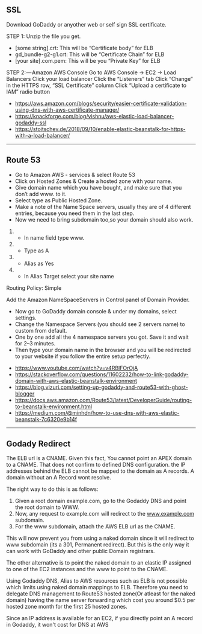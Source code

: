 ## SSL 

Download GoDaddy or anyother web or self sign SSL  certificate. 

STEP 1:
Unzip the file you get.
- [some string].crt: This will be “Certificate body” for ELB
- gd_bundle-g2-g1.crt: This will be “Certificate Chain” for ELB
- [your site].com.pem: This will be you “Private Key” for ELB

STEP 2: — Amazon AWS Console
Go to AWS Console -> EC2 -> Load Balancers
Click your load balancer
Click the “Listeners” tab
Click “Change” in the HTTPS row, “SSL Certificate” column
Click “Upload a certificate to IAM” radio button

- https://aws.amazon.com/blogs/security/easier-certificate-validation-using-dns-with-aws-certificate-manager/
- https://knackforge.com/blog/vishnu/aws-elastic-load-balancer-godaddy-ssl
- https://stoitschev.de/2018/09/10/enable-elastic-beanstalk-for-https-with-a-load-balancer/
------------------------------------------------------

## Route 53 

* Go to Amazon AWS - services & select Route 53
* Click on Hosted Zones & Create a hosted zone with your name.
* Give domain name which you have bought, and make sure that you don’t add www. to it.
* Select type as Public Hosted Zone.
* Make a note of the Name Space servers, usually they are of 4 different entries, because you need them in the last step.
* Now we need to bring subdomain too,so your domain should also work.

1. * In name field type www.
1. * Type as A
1. * Alias as Yes
1. * In Alias Target select your site name

Routing Policy: Simple

Add the Amazon NameSpaceServers in Control panel of Domain Provider.

* Now go to GoDaddy domain console & under my domains, select settings.
* Change the Namespace Servers (you should see 2 servers name) to custom from default.
* One by one add all the 4 namespace servers you got. Save it and wait for 2–3 minutes.
* Then type your domain name in the browser and you will be redirected to your website if you follow the entire setup perfectly.


- https://www.youtube.com/watch?v=v4RBlFOrOjA
- https://stackoverflow.com/questions/11602232/how-to-link-godaddy-domain-with-aws-elastic-beanstalk-environment
- https://blog.vizuri.com/setting-up-godaddy-and-route53-with-ghost-blogger
- https://docs.aws.amazon.com/Route53/latest/DeveloperGuide/routing-to-beanstalk-environment.html
- https://medium.com/@minhdn/how-to-use-dns-with-aws-elastic-beanstalk-7c6320e9b14f

------------------------------------------------------
## Godady Redirect 

The ELB url is a CNAME. Given this fact, You cannot point an APEX domain to a CNAME. That does not confirm to defined DNS configuration. the IP addresses behind the ELB cannot be mapped to the domain as A records. A domain without an A Record wont resolve.

The right way to do this is as follows:

1. Given a root domain example.com, go to the Godaddy DNS and point the root domain to WWW.
2. Now, any request to example.com will redirect to the www.example.com subdomain.
3. For the www subdomain, attach the AWS ELB url as the CNAME.

This will now prevent you from using a naked domain since it will redirect to www subdomain (its a 301, Permanent redirect). But this is the only way it can work with GoDaddy and other public Domain registrars.

The other alternative is to point the naked domain to an elastic IP assigned to one of the EC2 instances and the www to point to the CNAME.


Using Godaddy DNS, Alias to AWS resources such as ELB is not possible which limits using naked domain mappings to ELB. Therefore you need to delegate DNS management to Route53 hosted zone(Or atleast for the naked domain) having the name server forwarding which cost you around $0.5 per hosted zone month for the first 25 hosted zones.

Since an IP address is available for an EC2, if you directly point an A record in Godaddy, it won't cost for DNS at AWS